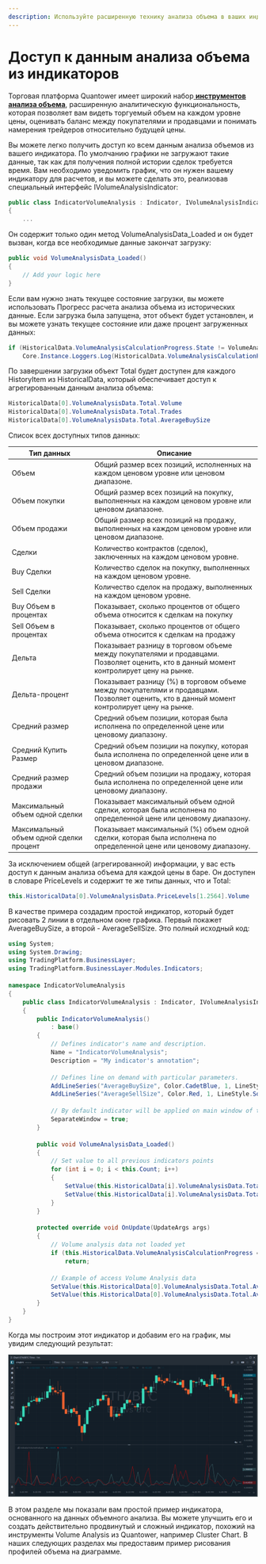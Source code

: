 ```yaml
---
description: Используйте расширенную технику анализа объема в ваших индикаторах
---
```


# Доступ к данным анализа объема из индикаторов

Торговая платформа Quantower имеет широкий набор[ **инструментов анализа объема**](https://www.quantower.com/volumeanalysistools), расширенную аналитическую функциональность, которая позволяет вам видеть торгуемый объем на каждом уровне цены, оценивать баланс между покупателями и продавцами и понимать намерения трейдеров относительно будущей цены.

Вы можете легко получить доступ ко всем данным анализа объемов из вашего индикатора. По умолчанию графики не загружают такие данные, так как для получения полной истории сделок требуется время. Вам необходимо уведомить график, что он нужен вашему индикатору для расчетов, и вы можете сделать это, реализовав специальный интерфейс IVolumeAnalysisIndicator:

```csharp
public class IndicatorVolumeAnalysis : Indicator, IVolumeAnalysisIndicator
{       
    ...
```

Он содержит только один метод VolumeAnalysisData\_Loaded и он будет вызван, когда все необходимые данные закончат загрузку:

```csharp
public void VolumeAnalysisData_Loaded()
{
    // Add your logic here
}
```

Если вам нужно знать текущее состояние загрузки, вы можете использовать Прогресс расчета анализа объема из исторических данные. Если загрузка была запущена, этот объект будет установлен, и вы можете узнать текущее состояние или даже процент загруженных данных:

```csharp
if (HistoricalData.VolumeAnalysisCalculationProgress.State != VolumeAnalysisCalculationState.Finished
    Core.Instance.Loggers.Log(HistoricalData.VolumeAnalysisCalculationProgress.ProgressPercent.ToString());
```

По завершении загрузки объект Total будет доступен для каждого HistoryItem из HistoricalData, который обеспечивает доступ к агрегированным данным анализа объема:

```csharp
HistoricalData[0].VolumeAnalysisData.Total.Volume
HistoricalData[0].VolumeAnalysisData.Total.Trades
HistoricalData[0].VolumeAnalysisData.Total.AverageBuySize
```

Список всех доступных типов данных:

| Тип данных                                | Описание                                                                                                                                     |
| ----------------------------------------- | -------------------------------------------------------------------------------------------------------------------------------------------- |
| Объем                                     | Общий размер всех позиций, исполненных на каждом ценовом уровне или ценовом диапазоне.                                                       |
| Объем покупки                             | Общий размер всех позиций на покупку, выполненных на каждом ценовом уровне или ценовом диапазоне.                                            |
| Объем продажи                             | Общий размер всех позиций на продажу, выполненных на каждом ценовом уровне или ценовом диапазоне.                                            |
| Сделки                                    | Количество контрактов (сделок), заключенных на каждом ценовом уровне.                                                                        |
| Buy Сделки                                | Количество сделок на покупку, выполненных на каждом ценовом уровне.                                                                          |
| Sell Сделки                               | Количество сделок на продажу, выполненных на каждом ценовом уровне.                                                                          |
| Buy Объем в процентах                     | Показывает, сколько процентов от общего объема относится к сделкам на покупку                                                                |
| Sell Объем в процентах                    | Показывает, сколько процентов от общего объема относится к сделкам на продажу                                                                |
| Дельта                                    | Показывает разницу в торговом объеме между покупателями и продавцами. Позволяет оценить, кто в данный момент контролирует цену на рынке.     |
| Дельта-процент                            | Показывает разницу (%) в торговом объеме между покупателями и продавцами. Позволяет оценить, кто в данный момент контролирует цену на рынке. |
| Средний размер                            | Средний объем позиции, которая была исполнена по определенной цене или ценовому диапазону.                                                   |
| Средний Купить Размер                     | Средний объем позиции на покупку, которая была исполнена по определенной цене или в ценовом диапазоне.                                       |
| Средний размер продажи                    | Средний объем позиции на продажу, которая была исполнена по определенной цене или ценовому диапазону.                                        |
| Максимальный объем одной сделки           | Показывает максимальный объем одной сделки, которая была исполнена по определенной цене или ценовому диапазону.                              |
| Максимальный объем одной сделки процент   | Показывает максимальный (%) объем одной сделки, которая была исполнена по определенной цене или ценовому диапазону.                          |

За исключением общей (агрегированной) информации, у вас есть доступ к данным анализа объема для каждой цены в баре. Он доступен в словаре PriceLevels и содержит те же типы данных, что и Total:

```csharp
this.HistoricalData[0].VolumeAnalysisData.PriceLevels[1.2564].Volume
```

В качестве примера создадим простой индикатор, который будет рисовать 2 линии в отдельном окне графика. Первый покажет AverageBuySize, а второй - AverageSellSize. Это полный исходный код:

```csharp
using System;
using System.Drawing;
using TradingPlatform.BusinessLayer;
using TradingPlatform.BusinessLayer.Modules.Indicators;

namespace IndicatorVolumeAnalysis
{   
    public class IndicatorVolumeAnalysis : Indicator, IVolumeAnalysisIndicator
    {
        public IndicatorVolumeAnalysis()
            : base()
        {
            // Defines indicator's name and description.
            Name = "IndicatorVolumeAnalysis";
            Description = "My indicator's annotation";

            // Defines line on demand with particular parameters.
            AddLineSeries("AverageBuySize", Color.CadetBlue, 1, LineStyle.Solid);
            AddLineSeries("AverageSellSize", Color.Red, 1, LineStyle.Solid);

            // By default indicator will be applied on main window of the chart
            SeparateWindow = true;
        }

        public void VolumeAnalysisData_Loaded()
        {
            // Set value to all previous indicators points
            for (int i = 0; i < this.Count; i++)
            {
                SetValue(this.HistoricalData[i].VolumeAnalysisData.Total.AverageBuySize, 0, i);
                SetValue(this.HistoricalData[i].VolumeAnalysisData.Total.AverageSellSize, 1, i);
            }
        }

        protected override void OnUpdate(UpdateArgs args)
        {            
            // Volume analysis data not loaded yet
            if (this.HistoricalData.VolumeAnalysisCalculationProgress == null || this.HistoricalData.VolumeAnalysisCalculationProgress.State != VolumeAnalysisCalculationState.Finished)
                return;

            // Example of access Volume Analysis data
            SetValue(this.HistoricalData[0].VolumeAnalysisData.Total.AverageBuySize, 0);
            SetValue(this.HistoricalData[0].VolumeAnalysisData.Total.AverageSellSize, 1);            
        }               
    }
}
```

Когда мы построим этот индикатор и добавим его на график, мы увидим следующий результат:

![Линии индикатора показывают средний размер покупки и средний размер продажи.](../.gitbook/assets/volumeanalysisindicator.png)

В этом разделе мы показали вам простой пример индикатора, основанного на данных объемного анализа. Вы можете улучшить его и создать действительно продвинутый и сложный индикатор, похожий на инструменты Volume Analysis из Quantower, например Cluster Chart. В наших следующих разделах мы предоставим пример рисования профилей объема на диаграмме.
